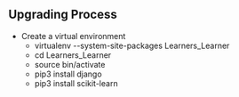 ## Upgrading Process
- Create a virtual environment
  - virtualenv --system-site-packages Learners_Learner
  - cd Learners_Learner 
  - source bin/activate
  - pip3 install django
  - pip3 install scikit-learn
